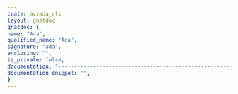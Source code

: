 ```yaml
---
crate: avrada_rts
layout: gnatdoc
gnatdoc: {
name: "Ada",
qualified_name: "Ada",
signature: "ada",
enclosing: "",
is_private: false,
documentation: "----------------------------------------------------------------------------\n                                                                          --\n                         GNAT RUN-TIME COMPONENTS                         --\n                                                                          --\n                                  A D A                                   --\n                                                                          --\n                                 S p e c                                  --\n                                                                          --\n This specification is derived from the Ada Reference Manual for use with --\n GNAT.  In accordance with the copyright of that document, you can freely --\n copy and modify this specification,  provided that if you redistribute a --\n modified version,  any changes that you have made are clearly indicated. --\n                                                                          --\n----------------------------------------------------------------------------",
documentation_snippet: "",
}
---
```

